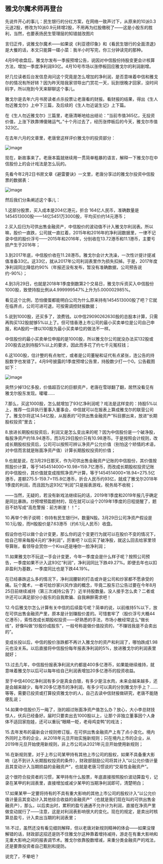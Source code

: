 ## 雅戈尔魔术师再登台
先说件开心的事儿：民生银行的分红方案，在网络一致声讨下，从原来的10派0.3元送2股，修改为10派0.9元转增2股，不用再为红股缴税了——这是小股东的胜利，当然，也要表扬民生管理层的知错就改图片



言归正传，说雅戈尔魔术——如果说《利亚德印象》和《看民生银行的全面溃退》是大餐的话，本文只能算一碟小菜：我半小时写完，你三分钟读完的那种。



4月9号收盘后，雅戈尔发布一季报预增公告，说因对中信股份持股变更会计核算方法，增加一季度净利润93亿。4月10号市场以涨停板回应雅戈尔的利润剧增。



好几位读者后台发信息询问这个究竟是怎么增加的净利润，是否意味着中信和雅戈尔的情况有所好转？因为昨天陪我家领导出门赏花一天，玩到很晚才回家，没时间码字，所以拖到今天来聊聊这个事儿。

 

雅戈尔是去年六月书房读者点杀投票让老唐看的财报。看财报的结果，得出《生人勿近雅戈尔》上中下三篇，及后续的《生人勿近诞生记》上下篇。

 

在《生人勿近雅戈尔》三篇里，老唐清晰地给出结论：“当前市值365亿，无投资价值，上涨下跌靠博傻赌运气。”十个月过去了，经历涨停板后的今天，雅戈尔市值323亿。

 

在去年六月的文章里，老唐曾这样评价雅戈尔的投资部分：

![image](https://github.com/fengyumozhu/tsf/assets/6201828/74666d09-b4d7-400b-b7e1-4f7a657625d8)




现在，新故事来了。老唐本篇就继续用一贯简单粗暴的语言，解释一下雅戈尔在中信股份上的会计戏法是怎么玩的。



先看今年2月2日书房文章《避雷要诀》一文里，老唐分享过的雅戈尔投资中信股票的数据表：

![image](https://github.com/fengyumozhu/tsf/assets/6201828/4641e17c-1b2a-4003-b5f0-38145fe65214)


然后我们分条阐述这个事儿：

1.这部分股票，买入成本是204亿港元，折合 164亿人民币，准确数量是1454513000股——14亿5451万3000股，平均买价约14元港币；



2.买入后归为可供出售金融资产，中信股价的波动值不计入雅戈尔利润表。所以嘛，股价一直跌，公司就一直扛着，2015年和2016年的净利润数据里，一律不记录中信的股价浮亏——2015年和2016年，分别收在13.72港币和11.1港币，主要亏损产生于2016年；



3.到2017年底，中信股价收在11.28港币。雅戈尔会计大洗澡，一次性计提计提减值准备33亿。这33亿，就从2017年公司利润表里作为损失扣掉。于是，2017年度净利润同比降低约90%（年报还没有发布，暂没有准确数据，公司预告说约-90%）；



4.到3月29日，也就是2018年1季度倒数第2个交易日，雅戈尔斥资买入中信股份1000股，致使持股比例从4.999999547%上升为5.000002985%。



看见这个比例，恐怕傻蛋都能明白公司为什么原来持有1454513000股了吧？它就在临界点，公司可进可退，可按需调控财报数据；



5.说到1000股，还买多了，浪费钱。以中信29090262630股的总股本计算，只需再购买132股就够5%以上了。但可惜香港上市公司的最小买卖单位是公司自己申报，和A股的一律以100股为最小买卖单位的做法不一样。



中信股份的最小买卖单位申报的是1000股，所以雅戈尔公司就没办法买132股或200股去达到持股5%以上的要求，因此而多花了约七千元冤枉钱；



6.这1000股，估计整的有点匆忙，或者是公司董秘和证代有点紧张，连公告的持股数字也发错了。4月9号披露的1季度预增公告里，持股数少打一个0。公告截图如下：

![image](https://github.com/fengyumozhu/tsf/assets/6201828/19eaac1c-9721-476b-8daf-a3a7767539b4)


突然少掉13亿多股，价值超百亿的巨额资产，老唐在雪球翻了翻，居然没看见有雅戈尔股东发现。嚯嚯……



7.那么，买这1000股，怎么就增加了93亿净利润呢？戏法是这样变的：持股5%以上，推荐一位非执行董事入董事会，中信就可以在报表上算成雅戈尔的联营公司了。雅戈尔将这14.54亿股，从报表的“可供出售金融资产”科目挪出来，放进“长期股权投资”里去；



8.放进长期股权投资后，利润又是怎么变出来的呢？因为中信股份是一个破净股，每股净资产约18.94港币，而3月29日股价只有10.98港币。于是按照会计规则，改成长期股权投资后，公司可以按照可辨认净资产公允价值（别怕这个矫情的术语，对中信而言就是账面净资产值）计算长期股权投资的价值；



9.也就是说，在3月29日那天，作为可供出售金融资产记账的中信股份，其价值按照股价计算，等于1454514000×10.98=159.7亿港币，而改成长期股权投资记账的中信股份，其价值就变成按照净资产计算，等于1454514000×18.94=275.5亿港币，差额275.5-159.7=115.8亿港币，折合人民币约93亿，就成了雅戈尔2018年1季度的利润，而且因为这93亿“利润”只是报表游戏，税务局不收税；



——当然，无疑的，若没有新戏法继续玩的话，2019年1季度和2019年报几乎确定是同比暴跌。炒预增预盈题材的，现在就可以设个2019年1季度的日程提醒了，题目不妨写成“高危警报：前方断崖！！”；



10.再举个例子说明：你持有民生银行H，数量N股。3月29日公司净资产假设是10.1元/股，而H股股价是7.63港币（约6.1元人民币）收盘。



假设你也可以做个会计变更，那么你的这个变更行为就可以在股价不变的情况下，给自己带来每股4元的“净利润”，厉害吧？以后买了破净股，就这么回去给家里领导算账，看领导会赏你一个Kiss还是唾你一脸净利润；



11.如果雅戈尔不玩这一手会计变更，今年一季度会是什么样子呢？按照公司预告，一季度如果不计入这93亿“利润”，净利润同比下跌49.27%。即便去年也以扣非盈利为基数，一季度同比也是下跌44.19%。



在已经暴跌这么多的情况下，净利润腰斩的打击或许是公司和炒家都不愿承受的痛。玩个魔术，一者可给炒家兴风作浪的概念，毕竟二股东已公告过要在今年8月25日前继续减持（第三次减持公告了）近半持股数量。没人接手怎么卖？二者或许还可以满足部分小股东的自我欺骗、自我麻醉需求吧！



12.今后雅戈尔怎么计算有关中信的后续盈亏呢？简单的说，以前维持5%以下，放在可供出售金融资产里，原本是计划赚股价差的。可惜套牢了（股价浮亏大概44亿港币），索性改成长期股权投资——好熟悉的手法，市场小散经常这么“做长线”，好像叫做“炒股炒成股东”，一般号称是做价值投资的，“不赚钱我是不会卖出的”。



变成长投以后，中信的股价涨跌都不再计入雅戈尔的资产和利润了，哪怕跌成1.98元也没关系。以后直接将中信股份每年报表净利润的5%，放进雅戈尔的利润表里就好；



13.过去几年，中信股份报表净利润大约都是400多亿港币，如果能继续维持，就意味着雅戈尔以后可以每年给自己利润表增加20多亿港币的投资收益。



至于中信400亿净利润有多少是真金白银，有多少是注水肉，未来会越来越多，还是会越来越少，每年20多亿港币的净利润，有多少可以真的分到雅戈尔手上？……等等，需要已投资或打算投资雅戈尔的人，自己去读中信财报做研究，老唐不能随便乱说；



14.如果中信股价万一飚了，涨的超过账面净资产值怎么办？放心，大小李总财技惊人，伏兵已经备好。届时只要卖出去1000股以上，让那个非独立董事因个人身体不适回家抱娃，还可以重玩“眼睛一眨，老母鸡变鸭”的戏法；



15.去年发布的最新会计规则修订版，在可供出售金融资产上有了点小变化。境内外同时上市的企业，从2018年元旦开始实施新规则；只在境内上市的企业，从2019年元旦开始使用新规则，非上市公司从2021年元旦开始使用新规则；



16.在新规则里，对于上市公司某甲持有其他上市公司的股权，如果不具备重大影响（达不到计入长期股权投资的条件），财政部鼓励公司将其计入“以公允价值计量且其变动计入当期损益的金融资产”，也就是老唐习惯说的“交易性金融资产”。



这个很符合投资者的习惯，某甲持有什么股票，年底直接按照股价波动算盈亏，记录在某甲的利润表里，直接增加或减少某甲的当期净利润即可，清楚明白；



17.如果某甲一定要将持有的不具有重大影响的其他上市公司的股权计入“以公允价值计量且其变动计入其他综合收益的金融资产”（也就是我们现在叫的可供出售金融资产），那么，以后卖出时，累积的盈亏通通不允许计为利润，直接在净资产里做变动就行了——注意，这是对利润表影响很大的变化。现在的规定，是卖出时核算总盈亏，计入卖出当期的利润表里；



18.不过，虽然还没有看见细则解释，但以老唐对新规则精神的体会——如果没理解错的话，财政部这招还是防不住雅戈尔这种靠着增持减持，游走在有重大影响和无重大影响之间的报表调节术。雅戈尔依靠股数增减，来重分类金融资产的戏法，还是要靠投资者自己甄别和提防。

说完了，不晕吧？
